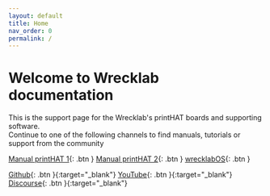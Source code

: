 ```yaml
---
layout: default
title: Home
nav_order: 0
permalink: /
---
```


# Welcome to Wrecklab documentation

This is the support page for the Wrecklab's printHAT boards and supporting software.  
Continue to one of the following channels to find manuals, tutorials or support from the community

[Manual printHAT 1](/phat1){: .btn }
[Manual printHAT 2](/phat2){: .btn }
[wrecklabOS](/wos){: .btn }  

[Github](https://github.com/wreck-lab){: .btn }{:target="_blank"}
[YouTube](https://www.youtube.com/channel/UCr8c4zjJT7NnsBhNiCOiJDA){: .btn }{:target="_blank"}
[Discourse](http://discourse.wrecklab.com/){: .btn }{:target="_blank"}